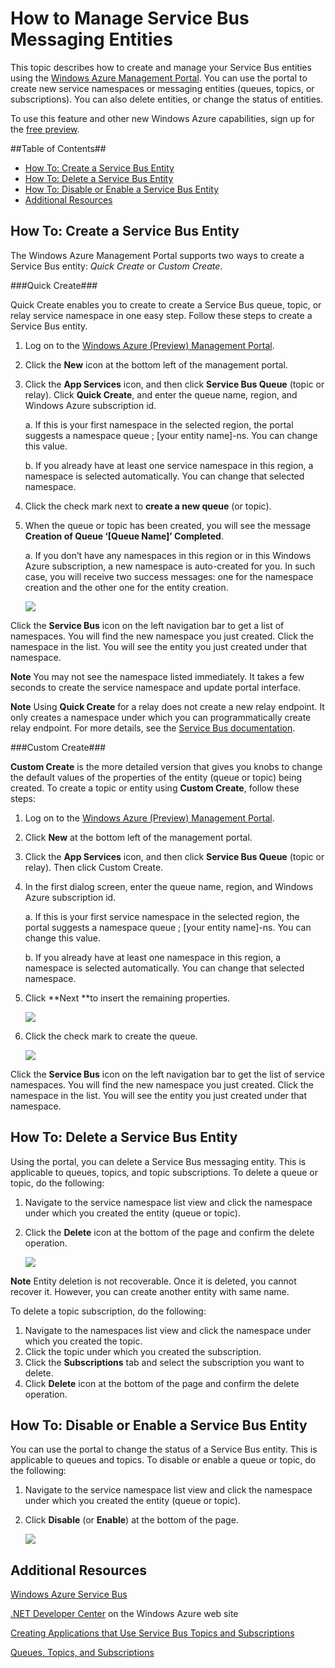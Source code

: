 # How to Manage Service Bus Messaging Entities

This topic describes how to create and manage your Service Bus entities using the [Windows Azure Management Portal](http://manage.windowsazure.com). You can use the portal to create new service namespaces or messaging entities (queues, topics, or subscriptions). You can also delete entities, or change the status of entities. 

To use this feature and other new Windows Azure capabilities, sign up for the [free preview](https://account.windowsazure.com/PreviewFeatures).

##Table of Contents##

* [How To: Create a Service Bus Entity](#create)
* [How To: Delete a Service Bus Entity](#delete)
* [How To: Disable or Enable a Service Bus Entity](#disableenable)
* [Additional Resources](#seealso)

<h2><a id="create"></a>How To: Create a Service Bus Entity</h2>

The Windows Azure Management Portal supports two ways to create a Service Bus entity: *Quick Create* or *Custom Create*.

###Quick Create###

Quick Create enables you to create to create a Service Bus queue, topic, or relay service namespace in one easy step. Follow these steps to create a Service Bus entity.

1.	Log on to the [Windows Azure (Preview) Management Portal](http://manage.windowsazure.com).
2.	Click the **New** icon at the bottom left of the management portal.
3.	Click the **App Services** icon, and then click **Service Bus Queue** (topic or relay). Click **Quick Create**, and enter the queue name, region, and Windows Azure subscription id.

	a.	If this is your first namespace in the selected region, the portal suggests a namespace queue ; [your entity name]-ns. You can change this value.

	b.	If you already have at least one service namespace in this region, a namespace is selected automatically. You can change that selected namespace.

4.	Click the check mark next to **create a new queue** (or topic).
5.	When the queue or topic has been created, you will see the message **Creation of Queue ‘[Queue Name]’ Completed**.

	a. If you don’t have any namespaces in this region or in this Windows Azure subscription, a new namespace is auto-created for you. In such case, you will receive two success messages: one for the namespace creation and the other one for the entity creation.

	![][1]

Click the **Service Bus** icon on the left navigation bar to get a list of namespaces. You will find the new namespace you just created. Click the namespace in the list. You will see the entity you just created under that namespace.

**Note** You may not see the namespace listed immediately. It takes a few seconds to create the service namespace and update portal interface. 

**Note** Using **Quick Create** for a relay does not create a new relay endpoint. It only creates a namespace under which you can programmatically create relay endpoint. For more details, see the [Service Bus documentation](http://www.windowsazure.com/en-us/develop/net/how-to-guides/service-bus-relay/).

###Custom Create###

**Custom Create** is the more detailed version that gives you knobs to change the default values of the properties of the entity (queue or topic) being created. To create a topic or entity using **Custom Create**, follow these steps: 

1.	Log on to the [Windows Azure (Preview) Management Portal](http://manage.windowsazure.com).
2.	Click **New** at the bottom left of the management portal.
3.	Click the **App Services** icon, and then click **Service Bus Queue** (topic or relay). Then click Custom Create.
4.	In the first dialog screen, enter the queue name, region, and Windows Azure subscription id.

	a.	If this is your first service namespace in the selected region, the portal suggests a namespace queue ; [your entity name]-ns. You can change this value.

	b.	If you already have at least one namespace in this region, a namespace is selected automatically. You can change that selected namespace.

5. Click **Next **to insert the remaining properties. 

	![][2]
	
6. Click the check mark to create the queue. 

	![][3]

Click the **Service Bus** icon on the left navigation bar to get the list of service namespaces. You will find the new namespace you just created. Click the namespace in the list. You will see the entity you just created under that namespace.

<h2><a id="delete"></a>How To: Delete a Service Bus Entity</h2>

Using the portal, you can delete a Service Bus messaging entity. This is applicable to queues, topics, and topic subscriptions. To delete a queue or topic, do the following:

1. Navigate to the service namespace list view and click the namespace under which you created the entity (queue or topic).
2. Click the **Delete** icon at the bottom of the page and confirm the delete operation.

	![][4]

**Note** Entity deletion is not recoverable. Once it is deleted, you cannot recover it. However, you can create another entity with same name.

To delete a topic subscription, do the following:

1.	Navigate to the namespaces list view and click the namespace under which you created the topic.
2.	Click the topic under which you created the subscription.
3.	Click the **Subscriptions** tab and select the subscription you want to delete.
4.	Click **Delete** icon at the bottom of the page and confirm the delete operation.

<h2><a id="disableenable"></a>How To: Disable or Enable a Service Bus Entity</h2>

You can use the portal to change the status of a Service Bus entity. This is applicable to queues and topics. To disable or enable a queue or topic, do the following:

1. Navigate to the service namespace list view and click the namespace under which you created the entity (queue or topic).
2. Click **Disable** (or **Enable**) at the bottom of the page.

	![][5]	

<h2><a id="seealso"></a>Additional Resources</h2>


[Windows Azure Service Bus][]

[.NET Developer Center][] on the Windows Azure web site

[Creating Applications that Use Service Bus Topics and Subscriptions][]

[Queues, Topics, and Subscriptions][]

[Windows Azure Service Bus]: http://go.microsoft.com/fwlink/?LinkId=266834
[.NET Developer Center]: http://go.microsoft.com/fwlink/?LinkID=262187
[Creating Applications that Use Service Bus Topics and Subscriptions]: http://go.microsoft.com/fwlink/?LinkId=264293
[Queues, Topics, and Subscriptions]: http://go.microsoft.com/fwlink/?LinkId=264291
[1]: ../../Shared/Media/QueueQuickCreate.png
[2]: ../../Shared/Media/AddQueue1.png
[3]: ../../Shared/Media/ConfigureQueue.png
[4]: ../../Shared/Media/DeleteEntity.png
[5]: ../../Shared/Media/DisableEnable.png